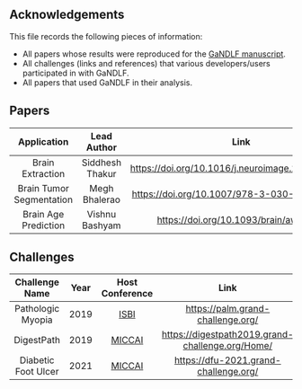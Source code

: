 ## Acknowledgements

This file records the following pieces of information:

- All papers whose results were reproduced for the [GaNDLF manuscript](https://arxiv.org/abs/2103.01006).
- All challenges (links and references) that various developers/users participated in with GaNDLF.
- All papers that used GaNDLF in their analysis.


## Papers

|        Application       |   Lead Author   |                       Link                       |
|:------------------------:|:---------------:|:------------------------------------------------:|
|     Brain Extraction     | Siddhesh Thakur | https://doi.org/10.1016/j.neuroimage.2020.117081 |
| Brain Tumor Segmentation |  Megh Bhalerao  |   https://doi.org/10.1007/978-3-030-46643-5_21   |
|   Brain Age Prediction   |  Vishnu Bashyam |       https://doi.org/10.1093/brain/awaa160      |

## Challenges

|    Challenge Name   | Year |               Host Conference               |                       Link                       |
|:-------------------:|:----:|:-------------------------------------------:|:------------------------------------------------:|
|  Pathologic Myopia  | 2019 | [ISBI](https://biomedicalimaging.org/2019/) |         https://palm.grand-challenge.org/        |
|      DigestPath     | 2019 |    [MICCAI](https://www.miccai2019.org/)    | https://digestpath2019.grand-challenge.org/Home/ |
| Diabetic Foot Ulcer | 2021 |     [MICCAI](https://miccai2021.org/en/)    |       https://dfu-2021.grand-challenge.org/      |